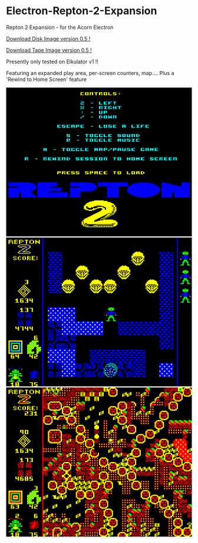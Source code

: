 # Electron-Repton-2-Expansion

Repton 2 Expansion - for the Acorn Electron

[Download Disk Image version 0.5 !](https://github.com/Snuggsy187/Electron-Repton-2-Expansion/raw/main/Releases/Repton2-E-v0.5.ssd)

[Download Tape Image version 0.5 !](https://github.com/Snuggsy187/Electron-Repton-2-Expansion/raw/main/Releases/Repton2-E-v0.5.uef)

Presently only tested on Elkulator v1 !!

Featuring an expanded play area, per-screen counters, map....
Plus a 'Rewind to Home Screen' feature

![Electron Repton 2 Expansion](https://github.com/Snuggsy187/Electron-Repton-2-Expansion/blob/main/png/R21.png)
![Electron Repton 2 Expansion](https://github.com/Snuggsy187/Electron-Repton-2-Expansion/blob/main/png/R22.png)
![Electron Repton 2 Expansion](https://github.com/Snuggsy187/Electron-Repton-2-Expansion/blob/main/png/R23.png)
